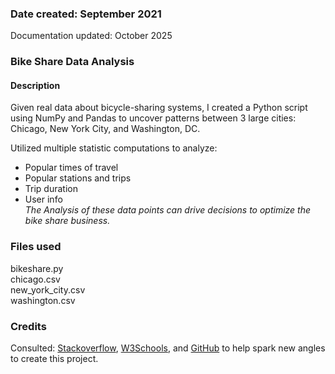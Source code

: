 ### Date created: September 2021
Documentation updated: October 2025

### Bike Share Data Analysis

#### Description
Given real data about bicycle-sharing systems, I created a Python script using NumPy and Pandas to uncover patterns between 3 large cities: Chicago, New York City, and Washington, DC.

Utilized multiple statistic computations to analyze:
- Popular times of travel
- Popular stations and trips
- Trip duration
- User info  
*The Analysis of these data points can drive decisions to optimize the bike share business.*

### Files used
bikeshare.py  
chicago.csv  
new_york_city.csv  
washington.csv

### Credits
Consulted: [Stackoverflow](https://stackoverflow.co/), [W3Schools](https://www.w3schools.com/), and [GitHub](https://github.com/) to help spark new angles to create this project.
